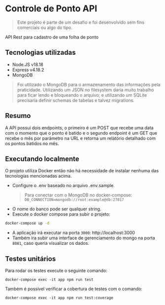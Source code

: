 # Controle de Ponto API

> Este projeto é parte de um desafio e foi desenvolvido sem fins comerciais ou algo do tipo.

API Rest para cadastro de uma folha de ponto

## Tecnologias utilizadas

- Node.JS v18.18
- Express v4.18.2
- MongoDB

> Foi utilizado o MongoDB para o armazenamento das informações pela praticidade. Utilizando um JSON no filesystem daria muito trabalho para ficar lendo e bloqueando o arquivo; e utilizando um SQLite precisaria definir schemas de tabelas e talvez migrations.

## Resumo

A API possui dois endpoints, o primeiro é um POST que recebe uma data com o momento que o ponto é batido e o segundo endpoint é um GET que recebe o mês por parâmetro na URL e retorna um relatório detalhado com os pontos batidos no mês.

## Executando localmente

O projeto utiliza Docker então não há necessidade de instalar nenhuma das tecnologias mencionadas acima.

- Configure o .env baseado no arquivo .env.sample.
  > Para conectar com o MongoDB no docker-compose: `DB_CONNECTION=mongodb://root:example@db:27017`
- O nome do banco pode ser qualquer string.
- Execute o docker compose para subir o projeto:

```bash
docker-compose up -d
```

- A aplicação irá executar na porta `3000`: http://localhost:3000
- Também ira subir uma interface de gerenciamento do mongo na porta `8081`, caso queria visualizar os dados.

## Testes unitários

Para rodar os testes execute o seguinte comando:

```
docker-compose exec -it app npm run test
```

Também é possível verificar a cobertura de testes com o comando:

```
docker-compose exec -it app npm run test:coverage
```
